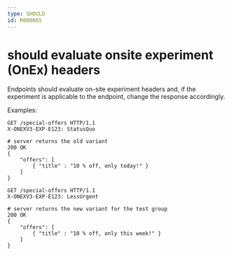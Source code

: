```yaml
---
type: SHOULD
id: R000065
---
```


# should evaluate onsite experiment (OnEx) headers

Endpoints should evaluate on-site experiment headers and, if the experiment is applicable to the endpoint, change the response accordingly.

Examples:

```http
GET /special-offers HTTP/1.1
X-ONEXV3-EXP-E123: StatusQuo

# server returns the old variant
200 OK
{
    "offers": [
        { "title" : "10 % off, only today!" }
    ]
}
```

```http
GET /special-offers HTTP/1.1
X-ONEXV3-EXP-E123: LessUrgent

# server returns the new variant for the test group
200 OK
{
    "offers": [
        { "title" : "10 % off, only this week!" }
    ]
}
```
